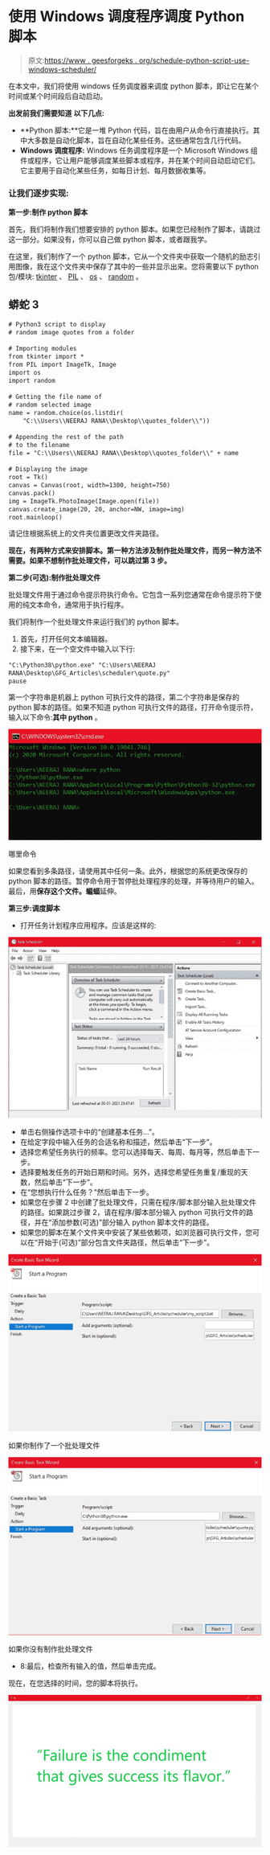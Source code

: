 # 使用 Windows 调度程序调度 Python 脚本

> 原文:[https://www . geesforgeks . org/schedule-python-script-use-windows-scheduler/](https://www.geeksforgeeks.org/schedule-python-script-using-windows-scheduler/)

在本文中，我们将使用 windows 任务调度器来调度 python 脚本，即让它在某个时间或某个时间段后自动启动。

**出发前我们需要知道** **以下几点:**

*   **Python 脚本:**它是一堆 Python 代码，旨在由用户从命令行直接执行。其中大多数是自动化脚本，旨在自动化某些任务。这些通常包含几行代码。
*   **Windows 调度程序:** Windows 任务调度程序是一个 Microsoft Windows 组件或程序，它让用户能够调度某些脚本或程序，并在某个时间自动启动它们。它主要用于自动化某些任务，如每日计划、每月数据收集等。

### **让我们逐步实现:**

**第一步:制作 python 脚本**

首先，我们将制作我们想要安排的 python 脚本。如果您已经制作了脚本，请跳过这一部分。如果没有，你可以自己做 python 脚本，或者跟我学。

在这里，我们制作了一个 python 脚本，它从一个文件夹中获取一个随机的励志引用图像，我在这个文件夹中保存了其中的一些并显示出来。您将需要以下 python 包/模块: [tkinter](https://www.geeksforgeeks.org/python-gui-tkinter/) 、 [PIL](https://www.geeksforgeeks.org/python-pil-image-open-method/) 、 [os](https://www.geeksforgeeks.org/os-module-python-examples/) 、 [random](https://www.geeksforgeeks.org/random-numbers-in-python/) 。

## 蟒蛇 3

```
# Python3 script to display
# random image quotes from a folder

# Importing modules
from tkinter import *
from PIL import ImageTk, Image
import os
import random

# Getting the file name of
# random selected image
name = random.choice(os.listdir(
    "C:\\Users\\NEERAJ RANA\\Desktop\\quotes_folder\\"))

# Appending the rest of the path
# to the filename
file = "C:\\Users\\NEERAJ RANA\\Desktop\\quotes_folder\\" + name

# Displaying the image
root = Tk()
canvas = Canvas(root, width=1300, height=750)
canvas.pack()
img = ImageTk.PhotoImage(Image.open(file))
canvas.create_image(20, 20, anchor=NW, image=img)
root.mainloop()
```

请记住根据系统上的文件夹位置更改文件夹路径。

**现在，有两种方式来安排脚本。第一种方法涉及制作批处理文件，而另一种方法不需要。如果不想制作批处理文件，可以跳过第 3 步。**

**第二步(可选):制作批处理文件**

批处理文件用于通过命令提示符执行命令。它包含一系列您通常在命令提示符下使用的纯文本命令，通常用于执行程序。

我们将制作一个批处理文件来运行我们的 python 脚本。

1.  首先，打开任何文本编辑器。
2.  接下来，在一个空文件中输入以下行:

```
"C:\Python38\python.exe" "C:\Users\NEERAJ RANA\Desktop\GFG_Articles\scheduler\quote.py"
pause
```

第一个字符串是机器上 python 可执行文件的路径，第二个字符串是保存的 python 脚本的路径。如果不知道 python 可执行文件的路径，打开命令提示符，输入以下命令:**其中 python** 。

![](img/168009bc6b2f0066bf9ece35040dfb0e.png)

哪里命令

如果您看到多条路径，请使用其中任何一条。此外，根据您的系统更改保存的 python 脚本的路径。暂停命令用于暂停批处理程序的处理，并等待用户的输入。最后，用**保存这个文件。蝙蝠**延伸。

**第三步:调度脚本**

*   打开任务计划程序应用程序。应该是这样的:

![](img/acb5f3bf3c35f62a96104d03f31104f0.png)

*   单击右侧操作选项卡中的“创建基本任务...”。
*   在给定字段中输入任务的合适名称和描述，然后单击“下一步”。
*   选择您希望任务执行的频率。您可以选择每天、每周、每月等，然后单击下一步。
*   选择要触发任务的开始日期和时间。另外，选择您希望任务重复/重现的天数，然后单击“下一步”。
*   在“您想执行什么任务？”然后单击下一步。
*   如果您在步骤 2 中创建了批处理文件，只需在程序/脚本部分输入批处理文件的路径。如果跳过步骤 2，请在程序/脚本部分输入 python 可执行文件的路径，并在“添加参数(可选)”部分输入 python 脚本文件的路径。
*   如果您的脚本在某个文件夹中安装了某些依赖项，如浏览器可执行文件，您可以在“开始于(可选)”部分包含文件夹路径，然后单击“下一步”。

![](img/290a62dac65c6d54994f185d70bf6369.png)

如果你制作了一个批处理文件

![](img/4bfcf9d3a36ff2f45557de8569f23f61.png)

如果你没有制作批处理文件

*   8:最后，检查所有输入的值，然后单击完成。

现在，在您选择的时间，您的脚本将执行。

![](img/6120c2e0132369a21d4d67d580f8ba48.png)